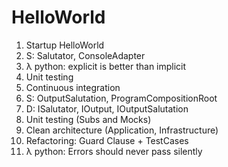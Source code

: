 # HelloWorld

1) Startup HelloWorld
2) S: Salutator, ConsoleAdapter
3) λ python: explicit is better than implicit
4) Unit testing
5) Continuous integration
6) S: OutputSalutation, ProgramCompositionRoot
7) D: ISalutator, IOutput, IOutputSalutation
8) Unit testing (Subs and Mocks)
9) Clean architecture (Application, Infrastructure)
10) Refactoring: Guard Clause + TestCases
11) λ python: Errors should never pass silently